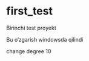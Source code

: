 # first_test
Birinchi test proyekt

Bu o‘zgarish windowsda qilindi

change degree 10



<!-- 
    - name: Start containers
      uses: isbang/compose-action@v1.4.1
      with:
        compose-file: "/home/admin/web/hujjat.ferpi.uz/first_test/docker-compose.yml"
        down-flags: "--volumes" -->